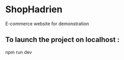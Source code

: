 # ShopHadrien

E-commerce website for demonstration

## To launch the project on localhost :  
npm run dev 
